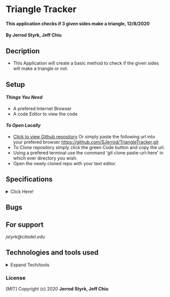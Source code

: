 # **Triangle Tracker**

#### This application checks if 3 given sides make a triangle, 12/8/2020

#### **By Jerrod Styrk, Jeff Chiu**

## Decription
- This Application will create a basic method to check if the given sides will make a triangle or not.

## Setup

 #### _Things You Need_
 * A prefered Internet Browser
 * A code Editor to view the code 

 #### _To Open Locally_

- [Click to view Github repository](https://github.com/SJerrod/TriangleTracker.git) Or simply paste the following url into your prefered browser https://github.com/SJerrod/TriangleTracker.git
- To Clone repository simply click the green Code button and copy the url.
- Using a prefered terminal use the command 'git clone paste-url-here' in which ever directory you wish.
- Open the newly cloned repo with your text editor.

## Specifications

<details><summary>Click Here!</summary>



</details>

## Bugs

## For support

_jstyrk@citadel.edu_

## Technologies and tools used

<details>
  <summary>Expand Tech/tools</summary>

- Visual Studio Code
- C#
- markdown


</details>

### License

[MIT] Copyright (c) 2020 **Jerrod Styrk, Jeff Chiu**